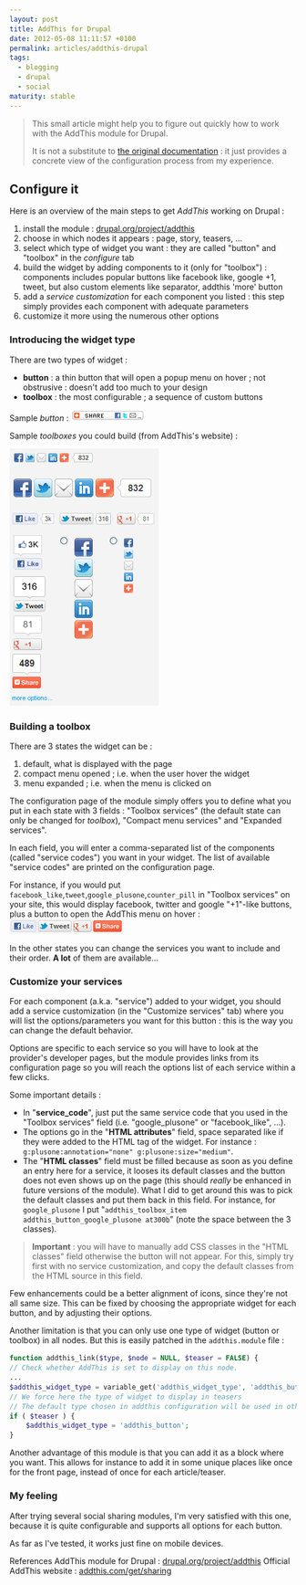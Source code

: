 ```yaml
---
layout: post
title: AddThis for Drupal
date: 2012-05-08 11:11:57 +0100
permalink: articles/addthis-drupal
tags:
  - blogging
  - drupal
  - social
maturity: stable
---
```

> This small article might help you to figure out quickly how to work with the AddThis module for Drupal.
>
> It is not a substitute to [the original documentation](http://drupal.org/node/418356) : it just provides a concrete view of the configuration process from my experience.

## Configure it

Here is an overview of the main steps to get *AddThis* working on Drupal :

1. install the module : [drupal.org/project/addthis](http://drupal.org/project/addthis)
2. choose in which nodes it appears : page, story, teasers, ...
3. select which type of widget you want : they are called "button" and "toolbox" in the *configure* tab
4. build the widget by adding components to it (only for "toolbox") : components includes popular buttons like facebook like, google +1, tweet, but also custom elements like separator, addthis 'more' button
5. add a *service customization* for each component you listed : this step simply provides each component with adequate parameters
6. customize it more using the numerous other options

### Introducing the widget type

There are two types of widget :

- **button** : a thin button that will open a popup menu on hover ; not obstrusive : doesn't add too much to your design
- **toolbox** : the most configurable ; a sequence of custom buttons

Sample *button* : ![AddThis : sample button](/assets/blog/addthis-button-sample.png)

Sample *toolboxes* you could build (from AddThis's website) :

![AddThis : sample toolboxes](/assets/blog/addthis-toolbox-sample.png)

### Building a toolbox

There are 3 states the widget can be :

1. default, what is displayed with the page
2. compact menu opened ; i.e. when the user hover the widget
3. menu expanded ; i.e. when the menu is clicked on

The configuration page of the module simply offers you to define what you put in each state with 3 fields : "Toolbox services" (the default state can only be changed for *toolbox*), "Compact menu services" and "Expanded services".

In each field, you will enter a comma-separated list of the components (called "service codes") you want in your widget. The list of available "service codes" are printed on the configuration page.

For instance, if you would put `facebook_like`,`tweet`,`google_plusone`,`counter_pill` in "Toolbox services" on your site, this would display facebook, twitter and google "+1"-like buttons, plus a button to open the AddThis menu on hover : ![AddThis : nicobo's sample toolbox](/assets/blog/addthis-toolbox-services.png)

In the other states you can change the services you want to include and their order. **A lot** of them are available...

### Customize your services

For each component (a.k.a. "service") added to your widget, you should add a service customization (in the "Customize services" tab) where you will list the options/parameters you want for this button : this is the way you can change the default behavior.

Options are specific to each service so you will have to look at the provider's developer pages, but the module provides links from its configuration page so you will reach the options list of each service within a few clicks.

Some important details :

- In "**service_code**", just put the same service code that you used in the "Toolbox services" field (i.e. "google_plusone" or "facebook_like", ...).
- The options go in the "**HTML attributes**" field, space separated like if they were added to the HTML tag of the widget. For instance : `g:plusone:annotation="none" g:plusone:size="medium"`.
- The "**HTML classes**" field must be filled because as soon as you define an entry here for a service, it looses its default classes and the button does not even shows up on the page (this should *really* be enhanced in future versions of the module). What I did to get around this was to pick the default classes and put them back in this field. For instance, for `google_plusone` I put "`addthis_toolbox_item addthis_button_google_plusone at300b`" (note the space between the 3 classes).

> **Important** : you will have to manually add CSS classes in the "HTML classes" field otherwise the button will not appear. For this, simply try first with no service customization, and copy the default classes from the HTML source in this field.

Few enhancements could be a better alignment of icons, since they're not all same size. This can be fixed by choosing the appropriate widget for each button, and by adjusting their options.

Another limitation is that you can only use one type of widget (button or toolbox) in all nodes. But this is easily patched in the `addthis.module` file :

```php
function addthis_link($type, $node = NULL, $teaser = FALSE) {
// Check whether AddThis is set to display on this node.
...
$addthis_widget_type = variable_get('addthis_widget_type', 'addthis_button');
// We force here the type of widget to display in teasers
// The default type chosen in addthis configuration will be used in other nodes (pages)
if ( $teaser ) {
    $addthis_widget_type = 'addthis_button';
}
```

Another advantage of this module is that you can add it as a block where you want. This allows for instance to add it in some unique places like once for the front page, instead of once for each article/teaser.

### My feeling

After trying several social sharing modules, I'm very satisfied with this one, because it is quite configurable and supports all options for each button.

As far as I've tested, it works just fine on mobile devices.

References
AddThis module for Drupal : [drupal.org/project/addthis](http://drupal.org/project/addthis)
Official AddThis website : [addthis.com/get/sharing](https://www.addthis.com/get/sharing)
